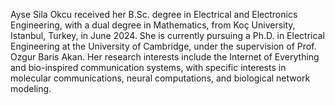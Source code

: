 Ayse Sila Okcu received her B.Sc. degree in Electrical and Electronics Engineering, with a dual degree in Mathematics, from Koç University, Istanbul, Turkey, in June 2024. She is currently pursuing a Ph.D. in Electrical Engineering at the University of Cambridge, under the supervision of Prof. Ozgur Baris Akan. Her research interests include the Internet of Everything and bio-inspired communication systems, with specific interests in molecular communications, neural computations, and biological network modeling.